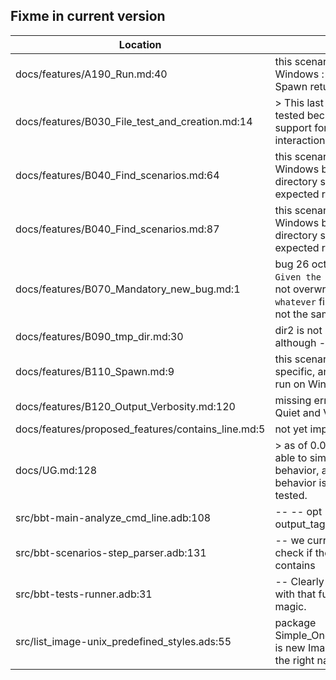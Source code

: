 Fixme in current version
------------------------

Location | Text
---------|-----
docs/features/A190_Run.md:40| this scenario fail on Windows : on Windows, Spawn return Success 
docs/features/B030_File_test_and_creation.md:14|> This last case is not yet tested because bbt doesn't support for now prompt interaction. ()  
docs/features/B040_Find_scenarios.md:64| this scenario fail on Windows because of the directory separator in the expected result.  
docs/features/B040_Find_scenarios.md:87| this scenario fail on Windows because of the directory separator in the expected result.  
docs/features/B070_Mandatory_new_bug.md:1| bug 26 oct 2024 : the `Given the file whatever` is not overwriting an existing `whatever` file, even if it has not the same content.
docs/features/B090_tmp_dir.md:30| dir2 is not removed although --cleanup
docs/features/B110_Spawn.md:9| this scenario is Unix specific, and should not be run on Windows.  
docs/features/B120_Output_Verbosity.md:120| missing error output for Quiet and Verbose mode
docs/features/proposed_features/contains_line.md:5| not yet implemented.
docs/UG.md:128|>  as of 0.0.6, bbt is not able to simulate interactive behavior, and so this behavior is only partially tested.  
src/bbt-main-analyze_cmd_line.adb:108|         --     --  opt -ot / --output_tag not yet coded
src/bbt-scenarios-step_parser.adb:131|                                                                                                   --  we currently do not check if the existing file contains
src/bbt-tests-runner.adb:31|   --  Clearly not confortable with that function, it's magic.
src/list_image-unix_predefined_styles.ads:55|   package Simple_One_Per_Line_Style is new Image_Style --  not the right name at all
